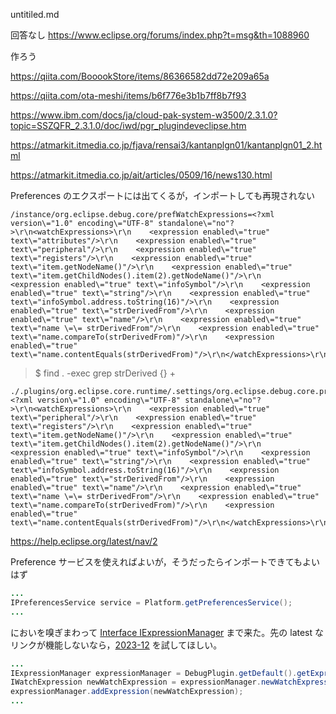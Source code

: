 untitiled.md

回答なし
https://www.eclipse.org/forums/index.php?t=msg&th=1088960

作ろう

https://qiita.com/BooookStore/items/86366582dd72e209a65a

https://qiita.com/ota-meshi/items/b6f776e3b1b7ff8b7f93

https://www.ibm.com/docs/ja/cloud-pak-system-w3500/2.3.1.0?topic=SSZQFR_2.3.1.0/doc/iwd/pgr_plugindeveclipse.htm

https://atmarkit.itmedia.co.jp/fjava/rensai3/kantanplgn01/kantanplgn01_2.html

https://atmarkit.itmedia.co.jp/ait/articles/0509/16/news130.html

Preferences のエクスポートには出てくるが，インポートしても再現されない

```
/instance/org.eclipse.debug.core/prefWatchExpressions=<?xml version\="1.0" encoding\="UTF-8" standalone\="no"?>\r\n<watchExpressions>\r\n    <expression enabled\="true" text\="attributes"/>\r\n    <expression enabled\="true" text\="peripheral"/>\r\n    <expression enabled\="true" text\="registers"/>\r\n    <expression enabled\="true" text\="item.getNodeName()"/>\r\n    <expression enabled\="true" text\="item.getChildNodes().item(2).getNodeName()"/>\r\n    <expression enabled\="true" text\="infoSymbol"/>\r\n    <expression enabled\="true" text\="string"/>\r\n    <expression enabled\="true" text\="infoSymbol.address.toString(16)"/>\r\n    <expression enabled\="true" text\="strDerivedFrom"/>\r\n    <expression enabled\="true" text\="name"/>\r\n    <expression enabled\="true" text\="name \=\= strDerivedFrom"/>\r\n    <expression enabled\="true" text\="name.compareTo(strDerivedFrom)"/>\r\n    <expression enabled\="true" text\="name.contentEquals(strDerivedFrom)"/>\r\n</watchExpressions>\r\n
```

> $ find . -exec grep strDerived {} \+

```
./.plugins/org.eclipse.core.runtime/.settings/org.eclipse.debug.core.prefs:prefWatchExpressions=<?xml version\="1.0" encoding\="UTF-8" standalone\="no"?>\r\n<watchExpressions>\r\n    <expression enabled\="true" text\="peripheral"/>\r\n    <expression enabled\="true" text\="registers"/>\r\n    <expression enabled\="true" text\="item.getNodeName()"/>\r\n    <expression enabled\="true" text\="item.getChildNodes().item(2).getNodeName()"/>\r\n    <expression enabled\="true" text\="infoSymbol"/>\r\n    <expression enabled\="true" text\="string"/>\r\n    <expression enabled\="true" text\="infoSymbol.address.toString(16)"/>\r\n    <expression enabled\="true" text\="strDerivedFrom"/>\r\n    <expression enabled\="true" text\="name"/>\r\n    <expression enabled\="true" text\="name \=\= strDerivedFrom"/>\r\n    <expression enabled\="true" text\="name.compareTo(strDerivedFrom)"/>\r\n    <expression enabled\="true" text\="name.contentEquals(strDerivedFrom)"/>\r\n</watchExpressions>\r\n
```

https://help.eclipse.org/latest/nav/2

Preference サービスを使えればよいが，そうだったらインポートできてもよいはず

``` java
...
IPreferencesService service = Platform.getPreferencesService();
...
```

においを嗅ぎまわって [Interface IExpressionManager](https://help.eclipse.org/latest/rtopic/org.eclipse.platform.doc.isv/reference/api/org/eclipse/debug/core/IExpressionManager.html) まで来た。先の latest なリンクが機能しないなら，[2023-12](https://help.eclipse.org/2023-12/rtopic/org.eclipse.platform.doc.isv/reference/api/org/eclipse/debug/core/IExpressionManager.html) を試してほしい。

``` java
...
IExpressionManager expressionManager = DebugPlugin.getDefault().getExpressionManager();
IWatchExpression newWatchExpression = expressionManager.newWatchExpression("piyo");
expressionManager.addExpression(newWatchExpression);
...
```
